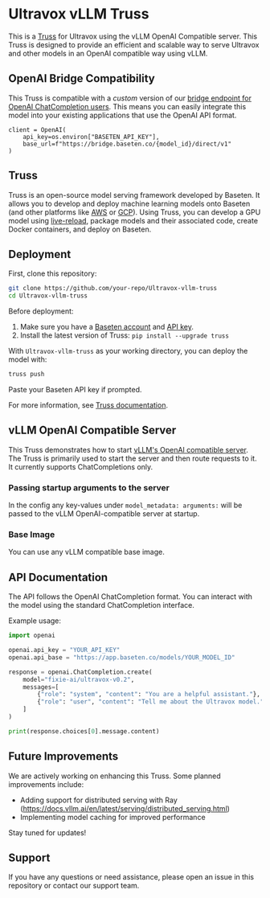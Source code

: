 # Ultravox vLLM Truss

This is a [Truss](https://truss.baseten.co/) for Ultravox using the vLLM OpenAI Compatible server. This Truss is designed to provide an efficient and scalable way to serve Ultravox and other models in an OpenAI compatible way using vLLM.

## OpenAI Bridge Compatibility

This Truss is compatible with a *custom* version of our [bridge endpoint for OpenAI ChatCompletion users](https://docs.baseten.co/api-reference/openai). This means you can easily integrate this model into your existing applications that use the OpenAI API format.

```
client = OpenAI(
    api_key=os.environ["BASETEN_API_KEY"],
    base_url=f"https://bridge.baseten.co/{model_id}/direct/v1"
)
```

## Truss

Truss is an open-source model serving framework developed by Baseten. It allows you to develop and deploy machine learning models onto Baseten (and other platforms like [AWS](https://truss.baseten.co/deploy/aws) or [GCP](https://truss.baseten.co/deploy/gcp)). Using Truss, you can develop a GPU model using [live-reload](https://baseten.co/blog/technical-deep-dive-truss-live-reload), package models and their associated code, create Docker containers, and deploy on Baseten.

## Deployment

First, clone this repository:

```sh
git clone https://github.com/your-repo/Ultravox-vllm-truss
cd Ultravox-vllm-truss
```

Before deployment:

1. Make sure you have a [Baseten account](https://app.baseten.co/signup) and [API key](https://app.baseten.co/settings/account/api_keys).
2. Install the latest version of Truss: `pip install --upgrade truss`

With `Ultravox-vllm-truss` as your working directory, you can deploy the model with:

```sh
truss push
```

Paste your Baseten API key if prompted.

For more information, see [Truss documentation](https://truss.baseten.co).

## vLLM OpenAI Compatible Server

This Truss demonstrates how to start [vLLM's OpenAI compatible server](https://docs.vllm.ai/en/latest/serving/openai_compatible_server.html). The Truss is primarily used to start the server and then route requests to it. It currently supports ChatCompletions only.

### Passing startup arguments to the server

In the config any key-values under `model_metadata: arguments:` will be passed to the vLLM OpenAI-compatible server at startup.

### Base Image

You can use any vLLM compatible base image.

## API Documentation

The API follows the OpenAI ChatCompletion format. You can interact with the model using the standard ChatCompletion interface.

Example usage:

```python
import openai

openai.api_key = "YOUR_API_KEY"
openai.api_base = "https://app.baseten.co/models/YOUR_MODEL_ID"

response = openai.ChatCompletion.create(
    model="fixie-ai/ultravox-v0.2",
    messages=[
        {"role": "system", "content": "You are a helpful assistant."},
        {"role": "user", "content": "Tell me about the Ultravox model."}
    ]
)

print(response.choices[0].message.content)
```

## Future Improvements

We are actively working on enhancing this Truss. Some planned improvements include:

- Adding support for distributed serving with Ray (https://docs.vllm.ai/en/latest/serving/distributed_serving.html)
- Implementing model caching for improved performance

Stay tuned for updates!

## Support

If you have any questions or need assistance, please open an issue in this repository or contact our support team.